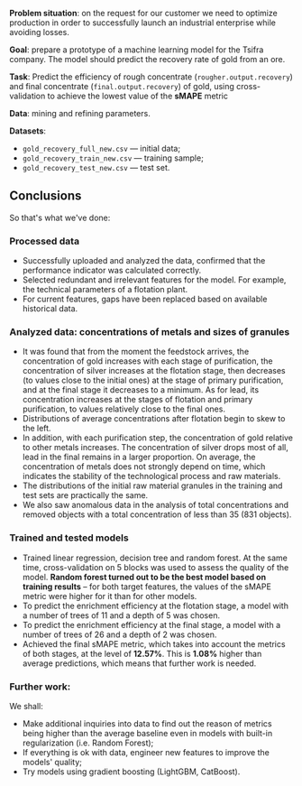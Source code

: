 **Problem situation**: on the request for our customer we need to optimize production in order to successfully launch an industrial enterprise while avoiding losses.

**Goal**: prepare a prototype of a machine learning model for the Tsifra company. The model should predict the recovery rate of gold from an ore.

**Task**: Predict the efficiency of rough concentrate (```rougher.output.recovery```) and final concentrate (```final.output.recovery```) of gold, using cross-validation to achieve the lowest value of the **sMAPE** metric

**Data**: mining and refining parameters.

**Datasets**:

* ```gold_recovery_full_new.csv``` — initial data;
* ```gold_recovery_train_new.csv``` — training sample;
* ```gold_recovery_test_new.csv``` — test set.

## Conclusions 

So that's what we've done:

### Processed data

* Successfully uploaded and analyzed the data, confirmed that the performance indicator was calculated correctly.
* Selected redundant and irrelevant features for the model. For example, the technical parameters of a flotation plant.
* For current features, gaps have been replaced based on available historical data.


### Analyzed data: concentrations of metals and sizes of granules

* It was found that from the moment the feedstock arrives, the concentration of gold increases with each stage of purification, the concentration of silver increases at the flotation stage, then decreases (to values close to the initial ones) at the stage of primary purification, and at the final stage it decreases to a minimum. As for lead, its concentration increases at the stages of flotation and primary purification, to values relatively close to the final ones.
* Distributions of average concentrations after flotation begin to skew to the left.
* In addition, with each purification step, the concentration of gold relative to other metals increases. The concentration of silver drops most of all, lead in the final remains in a larger proportion. On average, the concentration of metals does not strongly depend on time, which indicates the stability of the technological process and raw materials.
* The distributions of the initial raw material granules in the training and test sets are practically the same.
* We also saw anomalous data in the analysis of total concentrations and removed objects with a total concentration of less than 35 (831 objects).

### Trained and tested models

* Trained linear regression, decision tree and random forest. At the same time, cross-validation on 5 blocks was used to assess the quality of the model. **Random forest turned out to be the best model based on training results** – for both target features, the values of the sMAPE metric were higher for it than for other models.
* To predict the enrichment efficiency at the flotation stage, a model with a number of trees of 11 and a depth of 5 was chosen.
* To predict the enrichment efficiency at the final stage, a model with a number of trees of 26 and a depth of 2 was chosen.
* Achieved the final sMAPE metric, which takes into account the metrics of both stages, at the level of **12.57%**. This is **1.08%** higher than average predictions, which means that further work is needed. 


### Further work:

We shall:

* Make additional inquiries into data to find out the reason of metrics being higher than the average baseline even in models with built-in regularization (i.e. Random Forest);
* If everything is ok with data, engineer new features to improve the models' quality;
* Try models using gradient boosting (LightGBM, CatBoost). 

